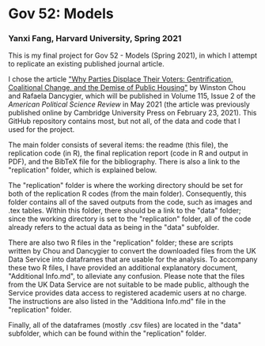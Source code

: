 # Gov 52: Models
### Yanxi Fang, Harvard University, Spring 2021

This is my final project for Gov 52 - Models (Spring 2021), in which I attempt to replicate an existing published journal article.

I chose the article ["Why Parties Displace Their Voters: Gentrification, Coalitional Change, and the Demise of Public Housing"](https://www.cambridge.org/core/journals/american-political-science-review/article/why-parties-displace-their-voters-gentrification-coalitional-change-and-the-demise-of-public-housing/DD9C48C4382889F99204E2B9191BDB24) by Winston Chou and Rafaela Dancygier, which will be published in Volume 115, Issue 2 of the *American Political Science Review* in May 2021 (the article was previously published online by Cambridge University Press on February 23, 2021). This GitHub repository contains most, but not all, of the data and code that I used for the project.

The main folder consists of several items: the readme (this file), the replication code (in R), the final replication report (code in R and output in PDF), and the BibTeX file for the bibliography. There is also a link to the "replication" folder, which is explained below.

The "replication" folder is where the working directory should be set for both of the replication R codes (from the main folder). Consequently, this folder contains all of the saved outputs from the code, such as images and .tex tables. Within this folder, there should be a link to the "data" folder; since the working directory is set to the "replication" folder, all of the code already refers to the actual data as being in the "data" subfolder.

There are also two R files in the "replication" folder; these are scripts written by Chou and Dancygier to convert the downloaded files from the UK Data Service into dataframes that are usable for the analysis. To accompany these two R files, I have provided an additional explanatory document, "Additional Info.md", to alleviate any confusion. Please note that the files from the UK Data Service are not suitable to be made public, although the Service provides data access to registered academic users at no charge. The instructions are also listed in the "Additiona Info.md" file in the "replication" folder.

Finally, all of the dataframes (mostly .csv files) are located in the "data" subfolder, which can be found within the "replication" folder.
